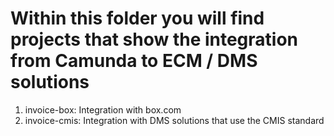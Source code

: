 # Within this folder you will find projects that show the integration from Camunda to ECM / DMS solutions

1. invoice-box: Integration with box.com
2. invoice-cmis: Integration with DMS solutions that use the CMIS standard
